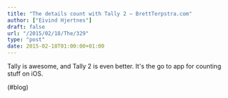 ```yaml
---
title: "The details count with Tally 2 – BrettTerpstra.com"
author: ["Eivind Hjertnes"]
draft: false
url: "/2015/02/18/The/329"
type: "post"
date: 2015-02-18T01:00:00+01:00
---
```


Tally is awesome, and Tally 2 is even better. It's the go to app for
counting stuff on iOS.

(#blog)
